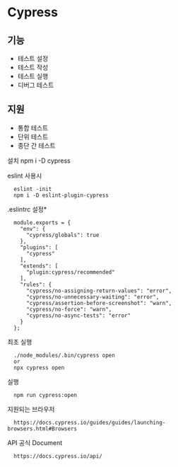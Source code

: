 # Cypress

## 기능
* 테스트 설정
* 테스트 작성 
* 테스트 실행 
* 디버그 테스트 

## 지원
* 통합 테스트
* 단위 테스트
* 종단 간 테스트

설치
  npm i -D cypress
  
eslint 사용시
```
  eslint -init
  npm i -D eslint-plugin-cypress
```
.eslintrc 설정*
```
  module.exports = {
    "env": {
      "cypress/globals": true
    },
    "plugins": [
      "cypress"
    ],
    "extends": [
      "plugin:cypress/recommended"
    ],
    "rules": {
      "cypress/no-assigning-return-values": "error",
      "cypress/no-unnecessary-waiting": "error",
      "cypress/assertion-before-screenshot": "warn",
      "cypress/no-force": "warn",
      "cypress/no-async-tests": "error"
    }
  };
```
최초 실행
```
  ./node_modules/.bin/cypress open
  or
  npx cypress open
```
실행
```
  npm run cypress:open
```

지원되는 브라우저
```
  https://docs.cypress.io/guides/guides/launching-browsers.html#Browsers
```
API 공식 Document
```
  https://docs.cypress.io/api/
```

